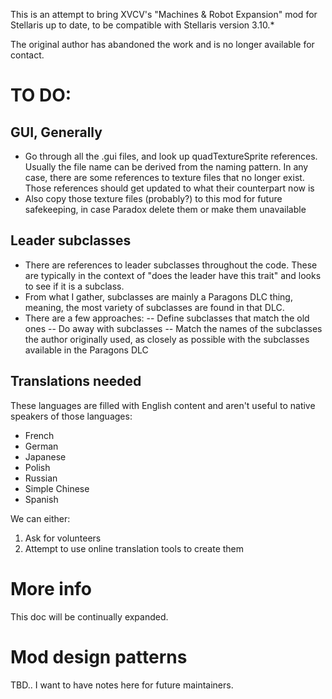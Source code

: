 This is an attempt to bring XVCV's "Machines & Robot Expansion" mod for Stellaris up to date, to be compatible with Stellaris version 3.10.*

The original author has abandoned the work and is no longer available for contact.

# TO DO:

## GUI, Generally

- Go through all the .gui files, and look up quadTextureSprite references. Usually the file name can be derived from the naming pattern. In any case, there are some references to texture files that no longer exist. Those references should get updated to what their counterpart now is
- Also copy those texture files (probably?) to this mod for future safekeeping, in case Paradox delete them or make them unavailable

## Leader subclasses

- There are references to leader subclasses throughout the code. These are typically in the context of "does the leader have this trait" and looks to see if it is a subclass.
- From what I gather, subclasses are mainly a Paragons DLC thing, meaning, the most variety of subclasses are found in that DLC.
- There are a few approaches:
-- Define subclasses that match the old ones
-- Do away with subclasses
-- Match the names of the subclasses the author originally used, as closely as possible with the subclasses available in the Paragons DLC

## Translations needed

These languages are filled with English content and aren't useful to native speakers of those languages:

- French
- German
- Japanese
- Polish
- Russian
- Simple Chinese
- Spanish

We can either:

1. Ask for volunteers
2. Attempt to use online translation tools to create them

# More info

This doc will be continually expanded.

# Mod design patterns

TBD.. I want to have notes here for future maintainers.
